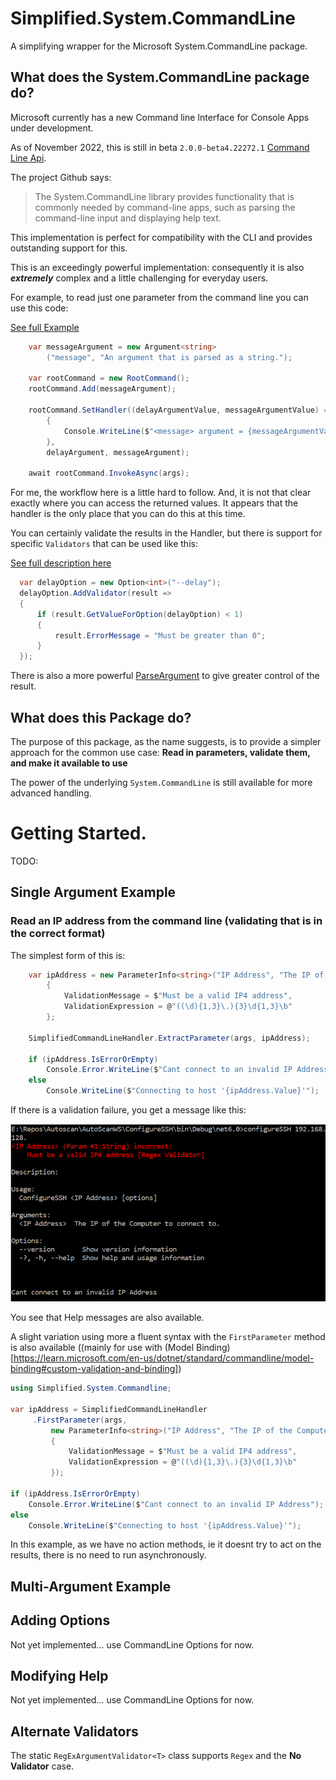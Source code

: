 # Simplified.System.CommandLine
A simplifying wrapper for the Microsoft System.CommandLine package.

## What does the System.CommandLine package do?

Microsoft currently has a new Command line Interface for Console Apps under development.

As of November 2022, this is still in beta `2.0.0-beta4.22272.1` [Command Line Api](https://github.com/dotnet/command-line-api).

The project Github says:

> The System.CommandLine library provides functionality that is commonly needed by command-line apps, such as parsing the command-line input and displaying help text.

This implementation is perfect for compatibility with the CLI and provides outstanding support for this.

This is an exceedingly powerful implementation: consequently it is also  __*extremely*__ complex and a little challenging for everyday users.

For example, to read just one parameter from the command line you can use this code:

[See full Example](https://learn.microsoft.com/en-us/dotnet/standard/commandline/define-commands#define-arguments)

```c#
    var messageArgument = new Argument<string>
        ("message", "An argument that is parsed as a string.");

    var rootCommand = new RootCommand();
    rootCommand.Add(messageArgument);

    rootCommand.SetHandler((delayArgumentValue, messageArgumentValue) =>
        {
            Console.WriteLine($"<message> argument = {messageArgumentValue}");
        },
        delayArgument, messageArgument);

    await rootCommand.InvokeAsync(args);
```

For me, the workflow here is a little hard to follow.  And, it is not that clear exactly where you can access the returned values.  It appears that the handler is the only place that you can do this at this time.

You can certainly validate the results in the Handler, but there is support for specific `Validators` that can be used like this:

[See full description here](https://learn.microsoft.com/en-us/dotnet/standard/commandline/define-commands#define-arguments)

```c#
  var delayOption = new Option<int>("--delay");
  delayOption.AddValidator(result =>
  {
      if (result.GetValueForOption(delayOption) < 1)
      {
          result.ErrorMessage = "Must be greater than 0";
      }
  });
```
There is also a more powerful [ParseArgument](https://learn.microsoft.com/en-us/dotnet/api/system.commandline.parsing.parseargument-1) to give greater control of the result. 

## What does this Package do?

The purpose of this package, as the name suggests, is to provide a simpler approach for the common use case: __**Read in parameters, validate them, and make it available to use**__

The power of the underlying `System.CommandLine` is still available for more advanced handling.


# Getting Started.

TODO: <nuget package>

## Single Argument Example
### Read an IP address from the command line (validating that is in the correct format)
The simplest form of this is:
```c#
    var ipAddress = new ParameterInfo<string>("IP Address", "The IP of the Computer to connect to.")
        {
            ValidationMessage = $"Must be a valid IP4 address",
            ValidationExpression = @"((\d){1,3}\.){3}\d{1,3}\b"
        };

    SimplifiedCommandLineHandler.ExtractParameter(args, ipAddress);

    if (ipAddress.IsErrorOrEmpty)
        Console.Error.WriteLine($"Cant connect to an invalid IP Address");
    else
        Console.WriteLine($"Connecting to host '{ipAddress.Value}'");
```
If there is a validation failure, you get a message like this:

![image](/resources/invalidip_sc.png)
    
You see that Help messages are also available.
    
A slight variation using more a fluent syntax with the `FirstParameter` method is also available ((mainly for use with (Model Binding)[https://learn.microsoft.com/en-us/dotnet/standard/commandline/model-binding#custom-validation-and-binding])

```c#
using Simplified.System.Commandline;

var ipAddress = SimplifiedCommandLineHandler
     .FirstParameter(args,
         new ParameterInfo<string>("IP Address", "The IP of the Computer to connect to.")
         {
             ValidationMessage = $"Must be a valid IP4 address",
             ValidationExpression = @"((\d){1,3}\.){3}\d{1,3}\b"
         });

if (ipAddress.IsErrorOrEmpty)
    Console.Error.WriteLine($"Cant connect to an invalid IP Address");
else
    Console.WriteLine($"Connecting to host '{ipAddress.Value}'");

```
In this example, as we have no action methods, ie it doesnt try to act on the results, there is no need to run asynchronously.
    


## Multi-Argument Example

## Adding Options 
Not yet implemented... use CommandLine Options for now.
    
## Modifying Help
Not yet implemented... use CommandLine Options for now.
   
## Alternate Validators 
The static `RegExArgumentValidator<T>` class supports `Regex` and the __No Validator__ case. 
    




